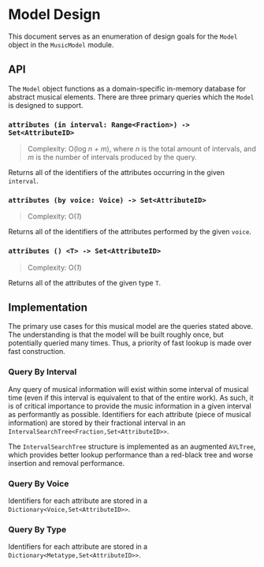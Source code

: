 # Model Design

This document serves as an enumeration of design goals for the `Model` object in the `MusicModel` module.

## API

The `Model` object functions as a domain-specific in-memory database for abstract musical elements. There are three primary queries which the `Model` is designed to support.

### `attributes (in interval: Range<Fraction>) -> Set<AttributeID>`

> Complexity: O(log *n + m*), where *n* is the total amount of intervals, and *m* is the number of intervals produced by the query.

Returns all of the identifiers of the attributes occurring in the given `interval`.

### `attributes (by voice: Voice) -> Set<AttributeID>`

> Complexity: O(*1*)


Returns all of the identifiers of the attributes performed by the given `voice`.


### `attributes () <T> -> Set<AttributeID>`

> Complexity: O(*1*)

Returns all of the attributes of the given type `T`.

## Implementation

The primary use cases for this musical model are the queries stated above. The understanding is that the model will be built roughly once, but potentially queried many times. Thus, a priority of fast lookup is made over fast construction.

### Query By Interval

Any query of musical information will exist within some interval of musical time (even if this interval is equivalent to that of the entire work). As such, it is of critical importance to provide the music information in a given interval as performantly as possible. Identifiers for each attribute (piece of musical information) are stored by their fractional interval in an `IntervalSearchTree<Fraction,Set<AttributeID>>`.

The `IntervalSearchTree` structure is implemented as an augmented `AVLTree`, which provides better lookup performance than a red-black tree and worse insertion and removal performance.

### Query By Voice

Identifiers for each attribute are stored in a `Dictionary<Voice,Set<AttributeID>>`.

### Query By Type

Identifiers for each attribute are stored in a `Dictionary<Metatype,Set<AttributeID>>`.